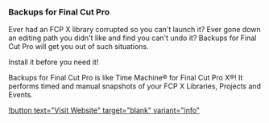 ### Backups for Final Cut Pro

Ever had an FCP X library corrupted so you can't launch it? Ever gone down an editing path you didn't like and find you can't undo it? Backups for Final Cut Pro will get you out of such situations.

Install it before you need it!

Backups for Final Cut Pro is like Time Machine® for Final Cut Pro X®! It performs timed and manual snapshots of your FCP X Libraries, Projects and Events.

[!button text="Visit Website" target="blank" variant="info"](http://npassociatesllc.com/backupsforfcp/)